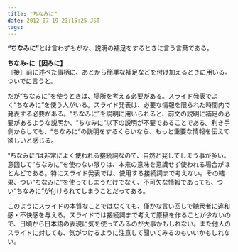 ```yaml
---
title: ❝ちなみに❞
date: 2012-07-19 23:15:25 JST
tags: 
---
```


<span style="font-weight:bold">“ちなみに”</span>とは言わずもがな、説明の補足をするときに言う言葉である。<br />

<span style="font-weight:bold">ちなみ‐に【因みに】</span><br />
〘接〙前に述べた事柄に、あとから簡単な補足などを付け加えるときに用いる。ついでに言うと。<br />

だが“ちなみに”を使うときは、場所を考える必要がある。スライド発表でよく“ちなみに”を使う人がいる。スライド発表は、必要な情報を限られた時間内で発表する必要がある。“ちなみに”を説明に用いられると、前文の説明に補足の必要があるような説明か、“ちなみに”以下の説明が不要であることである。利き手側からしても、“ちなみに”の説明をするくらいなら、もっと重要な情報を伝えて欲しいと感じる。

“ちなみに”は非常によく使われる接続詞なので、自然と発してしまう事が多い。意図して“ちなみに”を使わない限りは、本来の意味を意識せず使われる場合がほとんどである。特にスライド発表では、使用する接続詞まで考えない。その結果、つい“ちなみに”を使ってしまうだけでなく、不可欠な情報であっても、つい“ちなみに”が付けられてしまうことだってある。

このようにスライドの本質なことではなくても、僅かな言い回しで聴衆者に違和感・不快感を与える。スライドでは接続詞まで考えて原稿を作ることが少ないので、日頃から日本語の表現に気を使ってみるのが大事かもしれない。また他人のスライドに対しても、気がつけるように注意して聞いてみるのもいいかもしれない。

